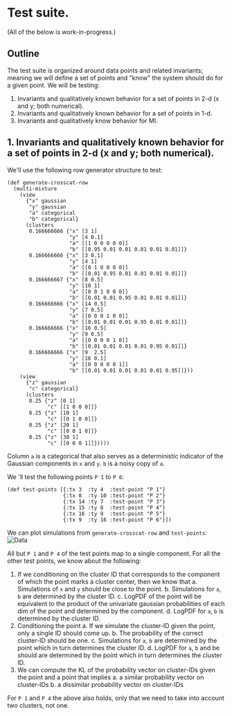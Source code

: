 # Test suite.

(All of the below is work-in-progress.)
## Outline
The test suite is organized around data points and related invariants; meaning
we will define a set of points and "know" the system should do for
a given point. We will be testing:
1. Invariants and qualitatively known behavior for a set of points in 2-d (x and y; both numerical).
2. Invariants and qualitatively known behavior for a set of points in 1-d.
3. Invariants and qualitatively know behavior for MI.

## 1. Invariants and qualitatively known behavior for a set of points in 2-d (x and y; both numerical).

We'll use the following row generator structure to test: 
```
(def generate-crosscat-row
  (multi-mixture
    (view
      {"x" gaussian
       "y" gaussian
       "a" categorical
       "b" categorical}
      (clusters
       0.166666666 {"x" [3 1]
                    "y" [4 0.1]
                    "a" [[1 0 0 0 0 0]]
                    "b" [[0.95 0.01 0.01 0.01 0.01 0.01]]}
       0.166666666 {"x" [3 0.1]
                    "y" [4 1]
                    "a" [[0 1 0 0 0 0]]
                    "b" [[0.01 0.95 0.01 0.01 0.01 0.01]]}
       0.166666667 {"x" [8 0.5]
                    "y" [10 1]
                    "a" [[0 0 1 0 0 0]]
                    "b" [[0.01 0.01 0.95 0.01 0.01 0.01]]}
       0.166666666 {"x" [14 0.5]
                    "y" [7 0.5]
                    "a" [[0 0 0 1 0 0]]
                    "b" [[0.01 0.01 0.01 0.95 0.01 0.01]]}
       0.166666666 {"x" [16 0.5]
                    "y" [9 0.5]
                    "a" [[0 0 0 0 1 0]]
                    "b" [[0.01 0.01 0.01 0.01 0.95 0.01]]}
       0.166666666 {"x" [9  2.5]
                    "y" [16 0.1]
                    "a" [[0 0 0 0 0 1]]
                    "b" [[0.01 0.01 0.01 0.01 0.01 0.95]]}))
    (view
      {"z" gaussian
       "c" categorical}
      (clusters
       0.25 {"z" [0 1]
             "c" [[1 0 0 0]]}
       0.25 {"z" [10 1]
             "c" [[0 1 0 0]]}
       0.25 {"z" [20 1]
             "c" [[0 0 1 0]]}
       0.25 {"z" [30 1]
             "c" [[0 0 0 1]]}))))
```
Column `a` is a categorical that also serves as a deterministic indicator of the
Gaussian components in `x` and `y`. `b` is a noisy copy of `a`. 

We 'll test the following points `P 1` to `P 6`:
```
(def test-points [{:tx 3  :ty 4  :test-point "P 1"}
                  {:tx 8  :ty 10 :test-point "P 2"}
                  {:tx 14 :ty 7  :test-point "P 3"}
                  {:tx 15 :ty 8  :test-point "P 4"}
                  {:tx 16 :ty 9  :test-point "P 5"}
                  {:tx 9  :ty 16 :test-point "P 6"}])
```
We can plot simulations from `generate-crosscat-row` and `test-points`:
![Data]("./simulations-x-y.png")


All but `P 1` and `P 4` of the test points map to a single component. For all
the other test points, we know about the following:
1. If we conditioning on the cluster ID that corresponds to the component of which the point marks a cluster center, then we know that
    a. Simulations of `x` and `y` should be close to the point.
    b. Simulations for `a`, `b` are determined by the cluster ID.
    c. LogPDF of the point will be equivalent to the product of the univariate gaussian probabilities of each dim of the point and determined by the component.
    d. LogPDF for `a`, `b` is determined by the cluster ID.
2. Conditioning the point
    a. If we simulate the cluster-ID given the point, only a single ID should come up.
    b. The probability of the correct cluster-ID should be one.
    c. Simulations for `a`, `b` are determined by the point which in turn determines the cluster ID.
    d. LogPDF for `a`, `b` and be should are determined by the point which in turn determines the cluster ID.
3.  We can compute the KL of the probability vector on cluster-IDs given the point and a point that implies
    a. a similar probability vector on cluster-IDs
    b. a dissimilar probability vector on cluster-IDs

For `P 1` and `P 4` the above also holds, only that we need to take into account two clusters, not one.
